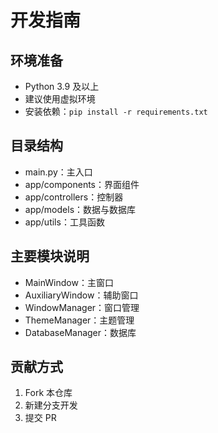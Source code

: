 # 开发指南

## 环境准备
- Python 3.9 及以上
- 建议使用虚拟环境
- 安装依赖：`pip install -r requirements.txt`

## 目录结构
- main.py：主入口
- app/components：界面组件
- app/controllers：控制器
- app/models：数据与数据库
- app/utils：工具函数

## 主要模块说明
- MainWindow：主窗口
- AuxiliaryWindow：辅助窗口
- WindowManager：窗口管理
- ThemeManager：主题管理
- DatabaseManager：数据库

## 贡献方式
1. Fork 本仓库
2. 新建分支开发
3. 提交 PR
